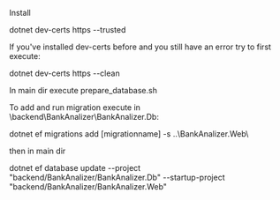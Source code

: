 Install

dotnet dev-certs https --trusted

If you've installed dev-certs before and you still have an error try to first execute:

dotnet dev-certs https --clean

In main dir execute prepare_database.sh


To add and run migration execute in \backend\BankAnalizer\BankAnalizer.Db:

dotnet ef migrations add [migrationname] -s ..\BankAnalizer.Web\

then in main dir

dotnet ef database update --project "backend/BankAnalizer/BankAnalizer.Db" --startup-project "backend/BankAnalizer/BankAnalizer.Web"